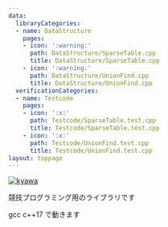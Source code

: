 ```yaml
---
data:
  libraryCategories:
  - name: DataStructure
    pages:
    - icon: ':warning:'
      path: DataStructure/SparseTable.cpp
      title: DataStructure/SparseTable.cpp
    - icon: ':warning:'
      path: DataStructure/UnionFind.cpp
      title: DataStructure/UnionFind.cpp
  verificationCategories:
  - name: Testcode
    pages:
    - icon: ':x:'
      path: Testcode/SparseTable.test.cpp
      title: Testcode/SparseTable.test.cpp
    - icon: ':x:'
      path: Testcode/UnionFind.test.cpp
      title: Testcode/UnionFind.test.cpp
layout: toppage
---
```

[![kyawa](https://img.shields.io/endpoint?url=https%3A%2F%2Fatcoder-badges.now.sh%2Fapi%2Fatcoder%2Fjson%2Fkyawa)](https://atcoder.jp/users/kyawa)

競技プログラミング用のライブラリです

gcc c++17 で動きます
